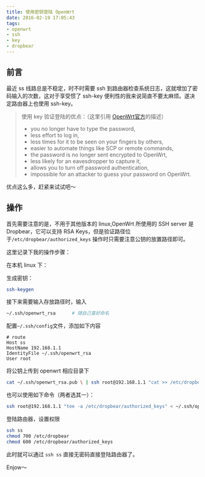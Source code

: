 ```yaml
---
title: 使用密钥登陆 OpenWrt
date: 2016-02-19 17:05:43
tags:
- openwrt
- ssh
- key
- dropbear
---
```


## 前言

最近 ss 线路总是不稳定，时不时需要 ssh 到路由器检查系统日志，这就增加了密码输入的次数，这对于享受惯了 ssh-key 便利性的我来说简直不要太麻烦。遂决定路由器上也使用 ssh-key。

> 使用 key 验证登陆的优点：（这里引用 [OpenWrt官方](https://wiki.openwrt.org/oldwiki/dropbearpublickeyauthenticationhowto)的描述）
> + you no longer have to type the password,
> + less effort to log in,
> + less times for it to be seen on your fingers by others,
> + easier to automate things like SCP or remote commands,
> + the password is no longer sent encrypted to OpenWrt,
> + less likely for an eavesdropper to capture it,
> + allows you to turn off password authentication,
> + impossible for an attacker to guess your password on OpenWrt.

优点这么多，赶紧来试试吧～

<!--more-->

## 操作

首先需要注意的是，不用于其他版本的 linux,OpenWrt 所使用的 SSH server 是 Dropbear，它可以支持 RSA Keys，但是验证路径位于`/etc/dropbear/authorized_keys` 操作时只需要注意公钥的放置路径即可。

这里记录下我的操作步骤：

在本机 linux 下：

生成密钥：
```bash
ssh-keygen
```
接下来需要输入存放路径时，输入
```bash
~/.ssh/openwrt_rsa		# 随自己喜好命名
```
配置`~/.ssh/config`文件，添加如下内容
```config
# route
Host ss
HostName 192.168.1.1
IdentityFile ~/.ssh/openwrt_rsa
User root
```
将公钥上传到 openwrt 相应目录下
```bash
cat ~/.ssh/openwrt_rsa.pub \ | ssh root@192.168.1.1 "cat >> /etc/dropbear/authorized_keys"
```
也可以使用如下命令（两者选其一）：
```bash
ssh root@192.168.1.1 "tee -a /etc/dropbear/authorized_keys" < ~/.ssh/openwrt_rsa.pub
```
登陆路由器，设置权限
```bash
ssh ss
chmod 700 /etc/dropbear
chmod 600 /etc/dropbear/authorized_keys
```
此时就可以通过 `ssh ss` 直接无密码直接登陆路由器了。

Enjow～



